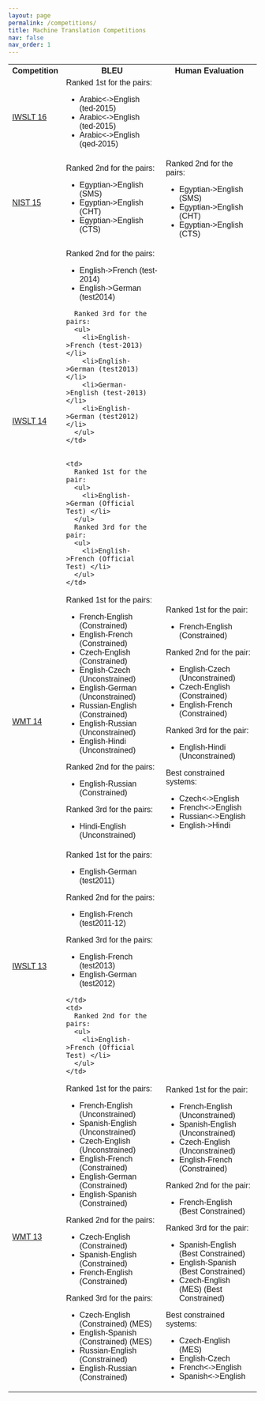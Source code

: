 ```yaml
---
layout: page
permalink: /competitions/
title: Machine Translation Competitions
nav: false
nav_order: 1
---
```

<!-- _pages/competitions.md -->

<head>
<style>
#customers {
  font-family: Arial, Helvetica, sans-serif;
  border-collapse: collapse;
  width: 100%;
}

#customers td, #customers th {
  border: 1px solid #ddd;
  padding: 8px;
}

#customers tr:nth-child(even){background-color: #f2f2f2;}

#customers tr:hover {background-color: #ddd;}

#customers th {
  padding-top: 12px;
  padding-bottom: 12px;
  text-align: left;
  background-color: #04AA6D;
  color: white;
}
</style>
</head>
<body>

<table id="customers">
  <tr>
    <th>Competition</th>
    <th>BLEU</th>
    <th>Human Evaluation</th>
  </tr>
  <tr>
    <td><a href="https://aclanthology.org/2016.iwslt-1.18.pdf"> IWSLT 16 </a></td>
    <td>
      Ranked 1st for the pairs:
      <ul>
        <li>Arabic<->English (ted-2015) </li>
        <li>Arabic<->English (ted-2015) </li>
        <li>Arabic<->English (qed-2015) </li>
      </ul>
    </td>
    <td></td>
  </tr>

  <tr>
    <td> <a href="https://alt.qcri.org/~ndurrani/pubs/qcn-egyptian-arabic.pdf"> NIST 15 </a></td>
    <td>
      Ranked 2nd for the pairs:
      <ul>
        <li>Egyptian->English (SMS) </li>
        <li>Egyptian->English (CHT) </li>
        <li>Egyptian->English (CTS) </li>
      </ul>
    </td>
    <td>
      Ranked 2nd for the pairs:
      <ul>
        <li>Egyptian->English (SMS) </li>
        <li>Egyptian->English (CHT) </li>
        <li>Egyptian->English (CTS) </li>
      </ul>
    </td>
  </tr>

<tr>
    <td><a href="https://alt.qcri.org/~ndurrani/pubs/iwslt2014.pdf"> IWSLT 14 </a></td>
    <td>
      Ranked 2nd for the pairs:
      <ul>
        <li>English->French (test-2014) </li>
        <li>English->German (test2014) </li>
      </ul>
    
      Ranked 3rd for the pairs:
      <ul>
        <li>English->French (test-2013) </li>
        <li>English->German (test2013) </li>
        <li>German->English (test-2013) </li>
        <li>English->German (test2012) </li>
      </ul>
    </td>


    <td>
      Ranked 1st for the pair:
      <ul>
        <li>English->German (Official Test) </li>
      </ul>
      Ranked 3rd for the pair:
      <ul>
        <li>English->French (Official Test) </li>
      </ul>
    </td>
  </tr>

  <tr>
    <td><a href="https://aclanthology.org/W14-3309.pdf"> WMT 14 </a></td>
    <td>
      Ranked 1st for the pairs:
      <ul>
        <li>French-English (Constrained) </li>
        <li>English-French (Constrained) </li>
        <li>Czech-English (Constrained) </li>
        <li>English-Czech (Unconstrained) </li>
        <li>English-German (Unconstrained) </li>
        <li>Russian-English (Constrained) </li>
        <li>English-Russian (Unconstrained) </li>
        <li>English-Hindi (Unconstrained) </li>
      </ul>
      Ranked 2nd for the pairs:
      <ul>
        <li> English-Russian (Constrained) </li>
      </ul>
      Ranked 3rd for the pairs:
      <ul>
        <li> Hindi-English (Unconstrained) </li>
      </ul>
    </td>
    <td>
      Ranked 1st for the pair:
      <ul>
        <li>French-English (Constrained) </li>
      </ul>
      Ranked 2nd for the pair:
      <ul>
        <li>English-Czech (Unconstrained) </li>
        <li>Czech-English (Constrained) </li>
        <li>English-French (Constrained) </li>
      </ul>
      Ranked 3rd for the pair:
      <ul>
        <li>English-Hindi (Unconstrained)</li>
      </ul>
      Best constrained systems:
      <ul>
        <li>Czech<->English</li>
        <li>French<->English</li>
        <li>Russian<->English</li>
        <li>English->Hindi</li> 
      </ul>
    </td>
  </tr>


<tr>
    <td><a href="https://alt.qcri.org/~ndurrani/pubs/iwslt2013.pdf"> IWSLT 13 </a></td>
    <td>
      Ranked 1st for the pairs:
      <ul>
        <li>English-German (test2011) </li>
      </ul>
      Ranked 2nd for the pairs:
      <ul>
        <li>English-French (test2011-12) </li>
      </ul>
      Ranked 3rd for the pairs:
      <ul>
        <li>English-French (test2013) </li>
        <li>English-German (test2012) </li>
      </ul>
    
    </td>
    <td>
      Ranked 2nd for the pairs:
      <ul>
        <li>English->French (Official Test) </li>
      </ul>
    </td>
  </tr>


 <tr>
    <td><a href="https://aclanthology.org/W13-2212.pdf"> WMT 13 </a></td>
    <td>
      Ranked 1st for the pairs:
      <ul>
        <li>French-English (Unconstrained) </li>
        <li>Spanish-English (Unconstrained) </li>
        <li>Czech-English (Unconstrained) </li>
        <li>English-French (Constrained) </li>
        <li>English-German (Constrained) </li>
        <li>English-Spanish (Constrained) </li>
      </ul>
      Ranked 2nd for the pairs:
      <ul>
        <li> Czech-English (Constrained) </li>
        <li> Spanish-English (Constrained) </li>
        <li> French-English (Constrained) </li>
      </ul>
      Ranked 3rd for the pairs:
      <ul>
        <li> Czech-English (Constrained) (MES) </li>
        <li> English-Spanish (Constrained) (MES) </li>
        <li> Russian-English (Constrained) </li>
        <li> English-Russian (Constrained) </li>
      </ul>
    </td>
    <td>
      Ranked 1st for the pair:
      <ul>
        <li>French-English (Unconstrained) </li>
        <li>Spanish-English (Unconstrained) </li>
        <li>Czech-English (Unconstrained) </li>
        <li>English-French (Constrained) </li>
      </ul>
      Ranked 2nd for the pair:
      <ul>
        <li>French-English (Best Constrained) </li>
      </ul>
      Ranked 3rd for the pair:
      <ul>
        <li>Spanish-English (Best Constrained)</li>
        <li>English-Spanish (Best Constrained)</li>
        <li>Czech-English (MES) (Best Constrained)</li>
      </ul>
      Best constrained systems:
      <ul>
        <li>Czech-English (MES) </li>
        <li>English-Czech </li>
        <li>French<->English </li>
        <li>Spanish<->English </li> 
      </ul>
    </td>
  </tr>


</table>

</body>


